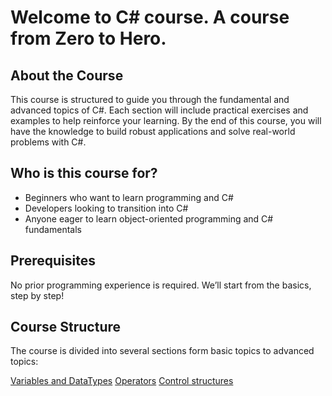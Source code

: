 # Welcome to C# course. A course from Zero to Hero.

## About the Course

This course is structured to guide you through the fundamental and advanced topics of C#. Each section will include practical exercises and examples to help reinforce your learning. By the end of this course, you will have the knowledge to build robust applications and solve real-world problems with C#.

## Who is this course for?

- Beginners who want to learn programming and C#
- Developers looking to transition into C#
- Anyone eager to learn object-oriented programming and C# fundamentals

## Prerequisites

No prior programming experience is required. We’ll start from the basics, step by step!

## Course Structure

The course is divided into several sections form basic topics to advanced topics:

[Variables and DataTypes](1.%20Variables/Variables.md)
[Operators](2.%20Operators/Operators.md)
[Control structures](3.%20Control%20Structures/Control%20Structures.md)